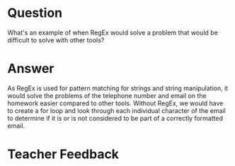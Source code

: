 # Question
What's an example of when RegEx would solve a problem that would be difficult to solve with other tools?

# Answer
As RegEx is used for pattern matching for strings and string manipulation, it would solve the problems of the telephone number and email on the homework easier compared to other tools. Without RegEx, we would have to create a for loop and look through each individual character of the email to determine if it is or is not considered to be part of a correctly formatted email. 

# Teacher Feedback